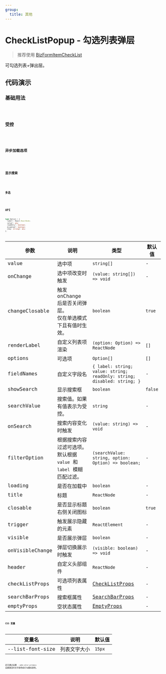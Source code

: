 ```yaml
---
group:
  title: 其他
---
```


# CheckListPopup - 勾选列表弹层

> 推荐使用 [BizFormItemCheckList](/components/biz-form/form-item#checklist---勾选列表)

可勾选列表+弹出层。

## 代码演示

### 基础用法

<code src='./demos/basic.tsx' />

### 受控

<code src='./demos/control.tsx' />

### 异步加载选项

<code src='./demos/async.tsx' />

### 显示搜索

<code src='./demos/search.tsx' />

### 多选

<code src='./demos/multiple.tsx' />

## API

```typescript
type Option = {
  label?: React.ReactNode;
  value?: any;
  readOnly?: boolean;
  disabled?: boolean;
  [key: string]: any;
};
```

| 参数 | 说明 | 类型 | 默认值 |
| --- | --- | --- | --- |
| value | 选中项 | `string[]` | - |
| onChange | 选中项改变时触发 | `(value: string[]) => void` | - |
| changeClosable | 触发 onChange 后是否关闭弹层。<br/>仅在单选模式下且有值时生效。 | `boolean` | `true` |
| renderLabel | 自定义列表项渲染 | `(option: Option) => ReactNode` | `[]` |
| options | 可选项 | `Option[]` | `[]` |
| fieldNames | 自定义字段名 | `{ label: string; value: string; readOnly: string; disabled: string; }` | - |
| showSearch | 显示搜索框 | `boolean` | `false` |
| searchValue | 搜索值。如果有值表示为受控。 | `string` | - |
| onSearch | 搜索内容变化时触发 | `(value: string) => void` | - |
| filterOption | 根据搜索内容过滤可选项。默认根据 `value` 和 `label` 模糊匹配过滤。 | `(searchValue: string, option: Option) => boolean;` | - |
| loading | 是否在加载中 | `boolean` | - |
| title | 标题 | `ReactNode` | - |
| closable | 是否显示标题右侧关闭图标 | `boolean` | `true` |
| trigger | 触发展示隐藏的元素 | `ReactElement` | - |
| visible | 是否展示弹层 | `boolean` | - |
| onVisibleChange | 弹层切换展示时触发 | `(visible: boolean) => void` | - |
| header | 自定义头部组件 | `ReactNode` | - |
| checkListProps | 可选项列表属性 | [CheckListProps](https://mobile.ant.design/zh/components/check-list#checklist) | - |
| searchBarProps | 搜索框属性 | [SearchBarProps](https://mobile.ant.design/zh/components/search-bar#属性) | - |
| emptyProps | 空状态属性 | [EmptyProps](https://mobile.ant.design/zh/components/empty#属性) | - |

### CSS 变量

| 变量名           | 说明         | 默认值 |
| ---------------- | ------------ | ------ |
| --list-font-size | 列表文字大小 | `15px` |

还可通过设置 `--adm-color-primary` 设置激活时文字颜色和打勾图标颜色。
